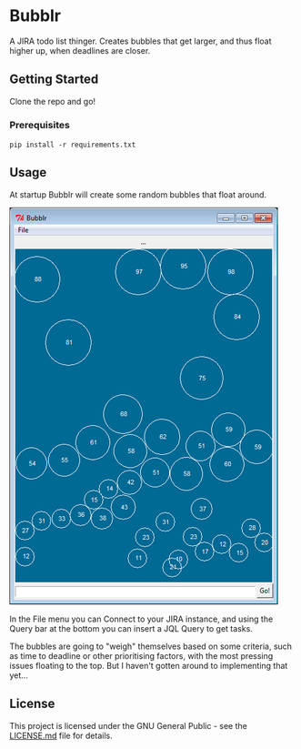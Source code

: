 # Bubblr

A JIRA todo list thinger. Creates bubbles that get larger, and thus float higher up, when deadlines are closer.

## Getting Started

Clone the repo and go!

### Prerequisites

```
pip install -r requirements.txt
```

## Usage
At startup Bubblr will create some random bubbles that float around.

![Random bubbles](Bubblr.png)

In the File menu you can Connect to your JIRA instance, and using the Query bar at the bottom you can insert a JQL Query to get tasks.

The bubbles are going to "weigh" themselves based on some criteria, such as time to deadline or other prioritising factors, with the most pressing issues floating to the top. But I haven't gotten around to implementing that yet...

## License

This project is licensed under the GNU General Public - see the [LICENSE.md](LICENSE.md) file for details.
